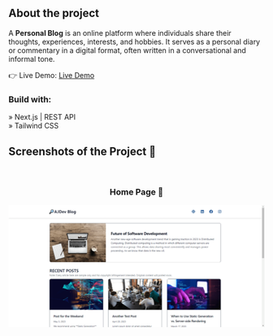 <h2>About the project</h2>

  <p>A <b>Personal Blog</b> is an online platform where individuals share their thoughts, experiences, interests, and hobbies. It serves as a personal diary or commentary in a digital format, often written in a conversational and informal tone.</p>

👉 Live Demo: <a href='https://ajdev-blog.vercel.app'>Live Demo</a>

<h3>Build with:</h3>

» Next.js | REST API <br>
» Tailwind CSS

<h2>Screenshots of the Project 📸</h2>
<br>
<h3 align='center'>Home Page 🏡</h3>

<div align='center'>
<img src='https://raw.githubusercontent.com/ajxmaunes/Storage/main/ajdevblog.PNG'/>

</div>

